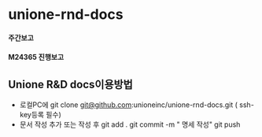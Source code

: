 # unione-rnd-docs

#### 주간보고
#### M24365 진행보고

## Unione R&D docs이용방법
- 로컬PC에 git clone git@github.com:unioneinc/unione-rnd-docs.git ( ssh-key등록 필수)
- 문서 작성 추가 또는 작성 후
  git add .
  git commit -m " 명세 작성"
  git push 
